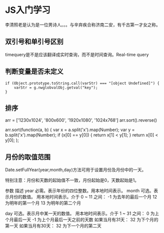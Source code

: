 # JS入门学习

李清照老是认为是一位男诗人。。。与辛弃疾合称济南二安，有千古第一才女之称。

## 双引号和单引号区别

timequery是不是应该翻译成实时查询，而不是时间查询。Real-time query

## 判断变量是否未定义

```
if (Object.prototype.toString.call(varStr) === "[object Undefined]") {
	varStr = g.nwglobvalObj.getval("key");
}
```

## 排序

arr = ['1230x1024', '800x600', '1920x1080',  '1024x768']
arr.sort().reverse()

arr.sort(function(a, b) {
	var x = a.split('x').map(Number);
	var y = b.split('x').map(Number);
	if (x[0] == y[0]) {
		return x[1] < y[1];
	}
	return x[0] < y[0];
);

## 月份的取值范围
Date.setFullYear(year,month,day)方法可用于设置月份及月份中的一天。

特别注意：月份和天数的起始值不一致，月份起始是0，天数起始是1。

参数	描述
year	必需。表示年份的四位整数。用本地时间表示。
month	可选。表示月份的数值。
用本地时间表示。介于 0 ~ 11 之间：
-1 为去年的最后一个月
12 为明年的第一个月
13 为明年的第二个月

day	可选。表示月中某一天的数值。
用本地时间表示。介于 1 ~ 31 之间：
0 为上个月最后一天
-1 为上个月最后一天之前的天数
如果当月有31天：
32 为下个月的第一天
如果当月有30天：
32 为下一个月的第二天